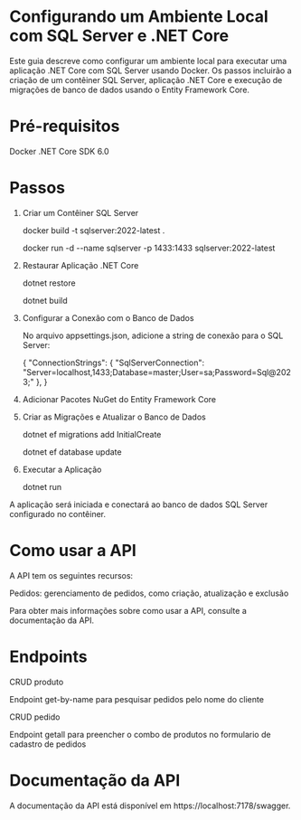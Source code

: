# Configurando um Ambiente Local com SQL Server e .NET Core
Este guia descreve como configurar um ambiente local para executar uma aplicação .NET Core com SQL Server usando Docker. Os passos incluirão a criação de um contêiner SQL Server, aplicação .NET Core e execução de migrações de banco de dados usando o Entity Framework Core.

# Pré-requisitos
Docker
.NET Core SDK 6.0

# Passos
1. Criar um Contêiner SQL Server

    docker build -t sqlserver:2022-latest .

    docker run -d --name sqlserver -p 1433:1433 sqlserver:2022-latest

2. Restaurar Aplicação .NET Core

    dotnet restore

    dotnet build

3. Configurar a Conexão com o Banco de Dados

    No arquivo appsettings.json, adicione a string de conexão para o SQL Server:

    {
        "ConnectionStrings": {
        "SqlServerConnection": "Server=localhost,1433;Database=master;User=sa;Password=Sql@2023;"
    },
    }

4. Adicionar Pacotes NuGet do Entity Framework Core

5. Criar as Migrações e Atualizar o Banco de Dados

    dotnet ef migrations add InitialCreate

    dotnet ef database update

6. Executar a Aplicação

    dotnet run

A aplicação será iniciada e conectará ao banco de dados SQL Server configurado no contêiner.

# Como usar a API
A API tem os seguintes recursos:

Pedidos: gerenciamento de pedidos, como criação, atualização e exclusão

Para obter mais informações sobre como usar a API, consulte a documentação da API.

# Endpoints

CRUD produto

Endpoint get-by-name para pesquisar pedidos pelo nome do cliente

CRUD pedido

Endpoint getall para preencher o combo de produtos no formulario de cadastro de pedidos


# Documentação da API
A documentação da API está disponível em https://localhost:7178/swagger.